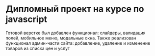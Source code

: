 # Дипломный проект на курсе по javascript

Готовой верстке был добавлен функционал: слайдеры, валидация полей, мобильное меню, модальные окна. Также реализован функционал админ-части сайта: добавление, удаление и изменение товаров из списка цен и услуг
